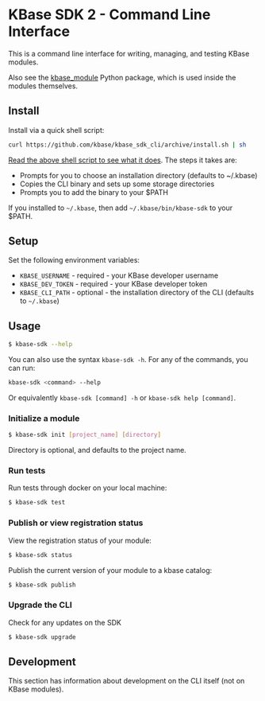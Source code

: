 # KBase SDK 2 - Command Line Interface

This is a command line interface for writing, managing, and testing KBase modules.

Also see the [kbase_module]() Python package, which is used inside the modules themselves.

## Install

Install via a quick shell script:

```sh
curl https://github.com/kbase/kbase_sdk_cli/archive/install.sh | sh
```

[Read the above shell script to see what it does](). The steps it takes are:
- Prompts for you to choose an installation directory (defaults to ~/.kbase)
- Copies the CLI binary and sets up some storage directories
- Prompts you to add the binary to your $PATH

If you installed to `~/.kbase`, then add `~/.kbase/bin/kbase-sdk` to your $PATH.

## Setup

Set the following environment variables:

* `KBASE_USERNAME` - required - your KBase developer username
* `KBASE_DEV_TOKEN` - required - your KBase developer token
* `KBASE_CLI_PATH` - optional - the installation directory of the CLI (defaults to `~/.kbase`)

## Usage

```sh
$ kbase-sdk --help
```

You can also use the syntax `kbase-sdk -h`. For any of the commands, you can run:

```sh
kbase-sdk <command> --help
```

Or equivalently `kbase-sdk [command] -h` or `kbase-sdk help [command]`.

### Initialize a module

```sh
$ kbase-sdk init [project_name] [directory]
```

Directory is optional, and defaults to the project name.

### Run tests

Run tests through docker on your local machine:

```sh
$ kbase-sdk test
```

### Publish or view registration status

View the registration status of your module:

```sh
$ kbase-sdk status
```

Publish the current version of your module to a kbase catalog:

```sh
$ kbase-sdk publish
```

### Upgrade the CLI

Check for any updates on the SDK

```sh
$ kbase-sdk upgrade
```

## Development

This section has information about development on the CLI itself (not on KBase modules).

